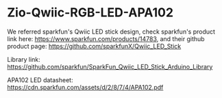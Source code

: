 # Zio-Qwiic-RGB-LED-APA102

We referred sparkfun's Qwiic LED stick design, check sparkfun's product link here: https://www.sparkfun.com/products/14783, and their github product page: https://github.com/sparkfunX/Qwiic_LED_Stick

Library link: https://github.com/sparkfun/SparkFun_Qwiic_LED_Stick_Arduino_Library

APA102 LED datasheet: https://cdn.sparkfun.com/assets/d/2/8/7/4/APA102.pdf

